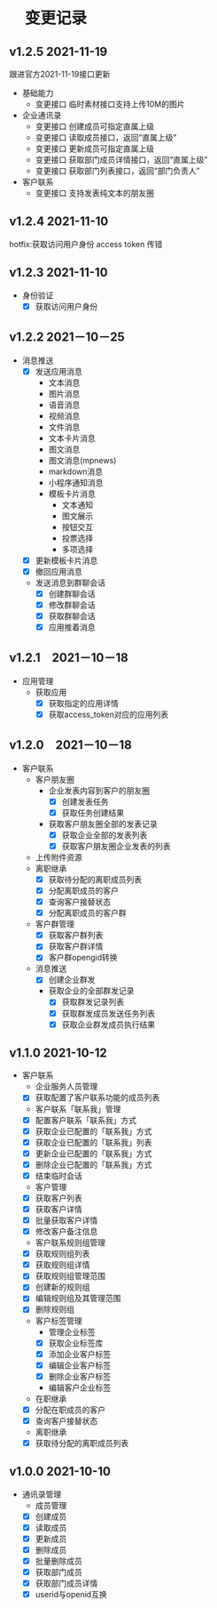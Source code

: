 # 　变更记录

## v1.2.5 2021-11-19

跟进官方2021-11-19接口更新

- 基础能力
    - 变更接口 临时素材接口支持上传10M的图片
- 企业通讯录
    - 变更接口 创建成员可指定直属上级
    - 变更接口 读取成员接口，返回“直属上级”
    - 变更接口 更新成员可指定直属上级
    - 变更接口 获取部门成员详情接口，返回“直属上级”
    - 变更接口 获取部门列表接口，返回“部门负责人”
- 客户联系
    - 变更接口 支持发表纯文本的朋友圈

## v1.2.4 2021-11-10

hotfix:获取访问用户身份 access token 传错

## v1.2.3 2021-11-10

- 身份验证
    - [x] 获取访问用户身份

## v1.2.2 2021－10－25

- 消息推送
    - [x] 发送应用消息
        - 文本消息
        - 图片消息
        - 语音消息
        - 视频消息
        - 文件消息
        - 文本卡片消息
        - 图文消息
        - 图文消息(mpnews)
        - markdown消息
        - 小程序通知消息
        - 模板卡片消息
            - 文本通知
            - 图文展示
            - 按钮交互
            - 投票选择
            - 多项选择
    - [x] 更新模板卡片消息
    - [x] 撤回应用消息
    - 发送消息到群聊会话
        - [x] 创建群聊会话
        - [x] 修改群聊会话
        - [x] 获取群聊会话
        - [x] 应用推着消息

## v1.2.1　2021－10－18

- 应用管理
    - 获取应用
        - [x] 获取指定的应用详情
        - [x] 获取access_token对应的应用列表

## v1.2.0　2021－10－18

- 客户联系
    - 客户朋友圈
        - 企业发表内容到客户的朋友圈
            - [x] 创建发表任务
            - [x] 获取任务创建结果
        - 获取客户朋友圈全部的发表记录
            - [x] 获取企业全部的发表列表
            - [x] 获取客户朋友圈企业发表的列表
    - 上传附件资源
    - 离职继承
        - [x] 获取待分配的离职成员列表
        - [x] 分配离职成员的客户
        - [x] 查询客户接替状态
        - [x] 分配离职成员的客户群
    - 客户群管理
        - [x] 获取客户群列表
        - [x] 获取客户群详情
        - [x] 客户群opengid转换
    - 消息推送
        - [x] 创建企业群发
        - 获取企业的全部群发记录
            - [x] 获取群发记录列表
            - [x] 获取群发成员发送任务列表
            - [x] 获取企业群发成员执行结果

## v1.1.0 2021-10-12

- 客户联系
    - 企业服务人员管理
    - [x] 获取配置了客户联系功能的成员列表
    - 客户联系「联系我」管理
    - [x] 配置客户联系「联系我」方式
    - [x] 获取企业已配置的「联系我」方式
    - [x] 获取企业已配置的「联系我」列表
    - [x] 更新企业已配置的「联系我」方式
    - [x] 删除企业已配置的「联系我」方式
    - [x] 结束临时会话
    - 客户管理
    - [x] 获取客户列表
    - [x] 获取客户详情
    - [x] 批量获取客户详情
    - [x] 修改客户备注信息
    - 客户联系规则组管理
    - [x] 获取规则组列表
    - [x] 获取规则组详情
    - [x] 获取规则组管理范围
    - [x] 创建新的规则组
    - [x] 编辑规则组及其管理范围
    - [x] 删除规则组
    - 客户标签管理
        - 管理企业标签
        - [x] 获取企业标签库
        - [x] 添加企业客户标签
        - [x] 编辑企业客户标签
        - [x] 删除企业客户标签
        - 编辑客户企业标签
    - 在职继承
    - [x] 分配在职成员的客户
    - [x] 查询客户接替状态
    - 离职继承
    - [x] 获取待分配的离职成员列表

## v1.0.0 2021-10-10

- 通讯录管理
    - 成员管理
    - [x] 创建成员
    - [x] 读取成员
    - [x] 更新成员
    - [x] 删除成员
    - [x] 批量删除成员
    - [x] 获取部门成员
    - [x] 获取部门成员详情
    - [x] userid与openid互换